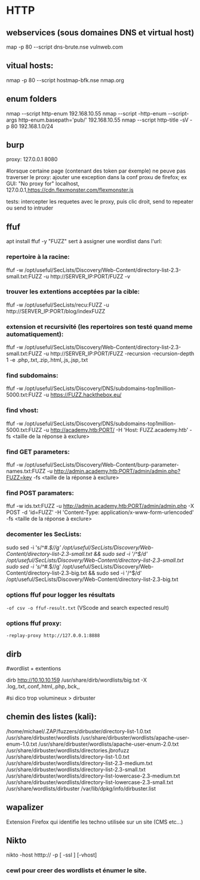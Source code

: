 # HTTP
## webservices (sous domaines DNS et virtual host)

map -p 80 --script dns-brute.nse vulnweb.com 

## vitual hosts:

nmap -p 80 --script hostmap-bfk.nse nmap.org 

## enum folders

nmap --script http-enum 192.168.10.55
nmap --script -http-enum --script-args http-enum.basepath='pub/' 192.168.10.55
nmap --script http-title -sV -p 80 192.168.1.0/24

## burp

proxy:
127.0.0.1 8080

#lorsque certaine page (contenant des token par éxemple) ne peuve pas traverser le proxy:
ajouter une exception dans la conf proxu de firefox;
ex GUI:
"No proxy for"
localhost, 127.0.0.1,https://cdn.flexmonster.com/flexmonster.js

tests: intercepter les requetes avec le proxy, puis clic droit, send to repeater ou send to intruder

## ffuf

apt install ffuf -y
"FUZZ" sert à assigner une wordlist dans l'url:

### repertoire à la racine:

ffuf -w /opt/useful/SecLists/Discovery/Web-Content/directory-list-2.3-small.txt:FUZZ -u http://SERVER_IP:PORT/FUZZ -v

### trouver les extentions acceptées par la cible:

ffuf -w /opt/useful/SecLists/recu:FUZZ -u http://SERVER_IP:PORT/blog/indexFUZZ

### extension et recursivité (les repertoires son testé quand meme automatiquement):

ffuf -w /opt/useful/SecLists/Discovery/Web-Content/directory-list-2.3-small.txt:FUZZ -u http://SERVER_IP:PORT/FUZZ -recursion -recursion-depth 1 -e .php,.txt,.zip,.html,.js,.jsp,.txt

### find subdomains:

ffuf -w /opt/useful/SecLists/Discovery/DNS/subdomains-top1million-5000.txt:FUZZ -u https://FUZZ.hackthebox.eu/

### find vhost:

ffuf -w /opt/useful/SecLists/Discovery/DNS/subdomains-top1million-5000.txt:FUZZ -u http://academy.htb:PORT/ -H 'Host: FUZZ.academy.htb' -fs <taille de la réponse à exclure>

### find GET parameters:

ffuf -w /opt/useful/SecLists/Discovery/Web-Content/burp-parameter-names.txt:FUZZ -u http://admin.academy.htb:PORT/admin/admin.php?FUZZ=key -fs <taille de la réponse à exclure>

### find POST paramaters:

ffuf -w ids.txt:FUZZ -u http://admin.academy.htb:PORT/admin/admin.php -X POST -d 'id=FUZZ' -H 'Content-Type: application/x-www-form-urlencoded' -fs <taille de la réponse à exclure>

### decomenter les SecLists:

 sudo sed -i 's/^\#.*$//g' /opt/useful/SecLists/Discovery/Web-Content/directory-list-2.3-small.txt && sudo sed -i '/^$/d' /opt/useful/SecLists/Discovery/Web-Content/directory-list-2.3-small.txt
 sudo sed -i 's/^\#.*$//g' /opt/useful/SecLists/Discovery/Web-Content/directory-list-2.3-big.txt && sudo sed -i '/^$/d' /opt/useful/SecLists/Discovery/Web-Content/directory-list-2.3-big.txt

### options ffuf pour logger les résultats

`-of csv -o ffuf-result.txt`
(VScode and search expected result)

### options ffuf proxy:

`-replay-proxy http://127.0.0.1:8888`

## dirb

#wordlist + extentions

dirb http://10.10.10.159 /usr/share/dirb/wordlists/big.txt -X .log,.txt,.conf,.html,.php,.bck,,

#si dico trop volumineux > dirbuster

## chemin des listes (kali): 

/home/michael/.ZAP/fuzzers/dirbuster/directory-list-1.0.txt
/usr/share/dirbuster/wordlists
/usr/share/dirbuster/wordlists/apache-user-enum-1.0.txt
/usr/share/dirbuster/wordlists/apache-user-enum-2.0.txt
/usr/share/dirbuster/wordlists/directories.jbrofuzz
/usr/share/dirbuster/wordlists/directory-list-1.0.txt
/usr/share/dirbuster/wordlists/directory-list-2.3-medium.txt
/usr/share/dirbuster/wordlists/directory-list-2.3-small.txt
/usr/share/dirbuster/wordlists/directory-list-lowercase-2.3-medium.txt
/usr/share/dirbuster/wordlists/directory-list-lowercase-2.3-small.txt
/usr/share/wordlists/dirbuster
/var/lib/dpkg/info/dirbuster.list

## wapalizer

Extension Firefox qui identifie les techno utilisée sur un site (CMS etc...)

## Nikto

nikto -host htttp://<victim> -p <port> [ -ssl ] [-vhost]

### cewl pour creer des wordlists  et énumer le site.